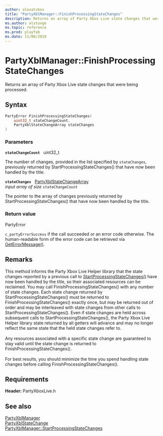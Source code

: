 ```yaml
---
author: alexatxbox
title: "PartyXblManager::FinishProcessingStateChanges"
description: Returns an array of Party Xbox Live state changes that were being processed.
ms.author: alstonge
ms.topic: reference
ms.prod: playfab
ms.date: 11/08/2019
---
```


# PartyXblManager::FinishProcessingStateChanges  

Returns an array of Party Xbox Live state changes that were being processed.  

## Syntax  
  
```cpp
PartyError FinishProcessingStateChanges(  
    uint32_t stateChangeCount,  
    PartyXblStateChangeArray stateChanges  
)  
```  
  
### Parameters  
  
**`stateChangeCount`** &nbsp; uint32_t  
  
The number of changes, provided in the list specified by `stateChanges`, previously returned by StartProcessingStateChanges() that have now been handled by the title.  
  
**`stateChanges`** &nbsp; [PartyXblStateChangeArray](../../../../../networking/xblreference/xbltypedefs.md)  
*input array of size `stateChangeCount`*  
  
The pointer to the array of changes previously returned by StartProcessingStateChanges() that have now been handled by the title.  
  
  
### Return value  
PartyError
  
```c_partyErrorSuccess``` if the call succeeded or an error code otherwise. The human-readable form of the error code can be retrieved via [GetErrorMessage()](partyxblmanager_geterrormessage.md).
  
## Remarks  
  
This method informs the Party Xbox Live Helper library that the state changes reported by a previous call to [StartProcessingStateChanges()](partyxblmanager_startprocessingstatechanges.md) have now been handled by the title, so their associated resources can be reclaimed. You may call FinishProcessingStateChanges() with any number of state changes. Each state change returned by StartProcessingStateChanges() must be returned to FinishProcessingStateChanges() exactly once, but may be returned out of order and may be interleaved with state changes from other calls to StartProcessingStateChanges(). Even if state changes are held across subsequent calls to StartProcessingStateChanges(), the Party Xbox Live Helper library state returned by all getters will advance and may no longer reflect the same state that the held state changes refer to. <br /><br /> Any resources associated with a specific state change are guaranteed to stay valid until the state change is returned to FinishProcessingStateChanges().   <br /><br /> For best results, you should minimize the time you spend handling state changes before calling FinishProcessingStateChanges().
  
## Requirements  
  
**Header:** PartyXboxLive.h
  
## See also  
[PartyXblManager](../partyxblmanager.md)  
[PartyXblStateChange](../../../structs/partyxblstatechange.md)  
[PartyXblManager::StartProcessingStateChanges](partyxblmanager_startprocessingstatechanges.md)
  
  
